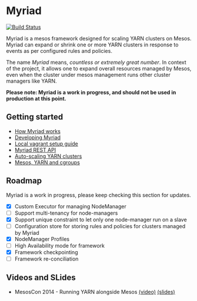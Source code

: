 # Myriad

[![Build Status](https://travis-ci.org/mesos/myriad.svg)](https://travis-ci.org/mesos/myriad)

Myriad is a mesos framework designed for scaling YARN clusters on Mesos. Myriad can expand or shrink one or more YARN clusters in response to events as per configured rules and policies.

The name _Myriad_ means, _countless or extremely great number_. In context of the project, it allows one to expand overall resources managed by Mesos, even when the cluster under mesos management runs other cluster managers like YARN.

**Please note: Myriad is a work in progress, and should not be used in production at this point.**

## Getting started

* [How Myriad works](docs/how-it-works.md)
* [Developing Myriad](docs/myriad-dev.md)
* [Local vagrant setup guide](docs/vagrant.md)
* [Myriad REST API](docs/API.md)
* [Auto-scaling YARN clusters](docs/control-plane-algorithm.md)
* [Mesos, YARN and cgroups](docs/cgroups.md)

## Roadmap
Myriad is a work in progress, please keep checking this section for updates.

- [x] Custom Executor for managing NodeManager
- [ ] Support multi-tenancy for node-managers
- [x] Support unique constraint to let only one node-manager run on a slave
- [ ] Configuration store for storing rules and policies for clusters managed by Myriad
- [x] NodeManager Profiles
- [ ] High Availability mode for framework
- [x] Framework checkpointing
- [ ] Framework re-conciliation

## Videos and SLides
* MesosCon 2014 - Running YARN alongside Mesos [(video)](https://www.youtube.com/watch?v=d7vZWm_xS9c) [(slides)](https://speakerdeck.com/mohit/running-yarn-alongside-mesos-mesoscon-2014)
